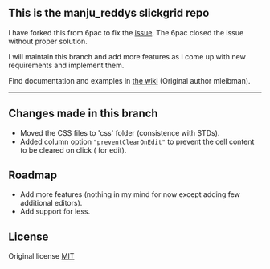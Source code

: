 ## This is the manju_reddys slickgrid repo

I have forked this from 6pac to fix the [issue](https://github.com/6pac/SlickGrid/issues/11). The 6pac closed the issue without proper solution. 


I will maintain this branch and add more features as I come up with new requirements and implement them. 

Find documentation and examples in [the wiki](https://github.com/mleibman/SlickGrid/wiki) (Original author mleibman).

--------------------------------------------------------------------------------------------------------------------

## Changes made in this branch

* Moved the CSS files to 'css' folder (consistence with STDs).
* Added column option `"preventClearOnEdit"` to prevent the cell content to be cleared on click ( for edit).


## Roadmap

* Add more features (nothing in my mind for now except adding few additional editors).
* Add support for less.


## License
Original license [MIT](https://github.com/mleibman/SlickGrid/blob/master/MIT-LICENSE.txt)